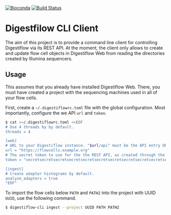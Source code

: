 [![Bioconda](https://img.shields.io/conda/dn/bioconda/digestiflow-cli.svg?label=Bioconda)](https://bioconda.github.io/recipes/digestiflow-cli/README.html)
[![Build Status](https://travis-ci.org/bihealth/digestiflow-cli.svg?branch=master)](https://travis-ci.org/bihealth/hlama)

# Digestfilow CLI Client

The aim of this project is to provide a command line client for controlling Digestiflow via its REST API.
At the moment, the client only allows to create and update flow cell objects in Digestiflow Web from reading the directories created by Illumina sequencers.

## Usage

This assumes that you already have installed Digestiflow Web.
There, you must have created a project with the sequencing machines used in all of your flow cells.

First, create a `~/.digestiflowrc.toml` file with the global configuration.
Most importantly, configure the we API `url` and `token`.

```bash
$ cat >~/.digestiflowrc.toml <<EOF
# Use 4 threads by by default.
threads = 4

[web]
# URL to your Digestiflow instance. "$url/api" must be the API entry URL.
url = "https://flowcells.example.org"
# The secret token to use for the the REST API, as created through the Web UI.
token = "secretsecretsecretsecretsecretsecretsecretsecretsecretsecretsecr"

[ingest]
# Create adapter histograms by default.
analyze_adapters = true
"EOF"
```

To import the flow cells below `PATH` and `PATH2` into the project with UUID `UUID`, use the following command.

```bash
$ digestiflow-cli ingest --project UUID PATH PATH2
```
